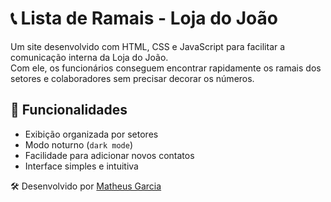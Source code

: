 # 📞 Lista de Ramais - Loja do João  

Um site desenvolvido com HTML, CSS e JavaScript para facilitar a comunicação interna da Loja do João.  
Com ele, os funcionários conseguem encontrar rapidamente os ramais dos setores e colaboradores sem precisar decorar os números.  

## 🚀 Funcionalidades
- Exibição organizada por setores
- Modo noturno (`dark mode`)
- Facilidade para adicionar novos contatos
- Interface simples e intuitiva

🛠 Desenvolvido por [Matheus Garcia](https://github.com/MatheusGxrcia)
